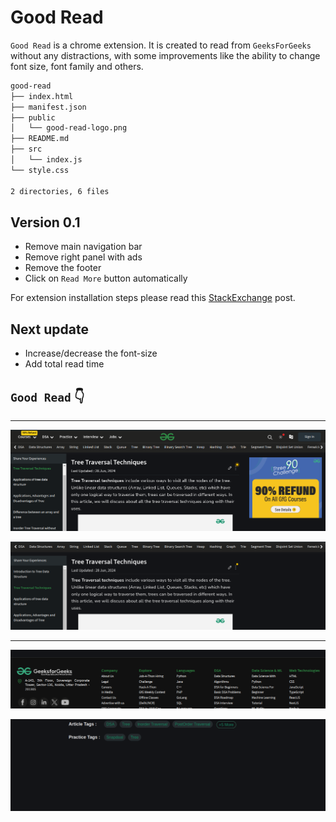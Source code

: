 # Good Read

`Good Read` is a chrome extension. It is created to read from `GeeksForGeeks` without any distractions, with some improvements like the ability to change font size, font family and others.

```sh
good-read
├── index.html
├── manifest.json
├── public
│   └── good-read-logo.png
├── README.md
├── src
│   └── index.js
└── style.css

2 directories, 6 files
```

## Version 0.1

- Remove main navigation bar
- Remove right panel with ads
- Remove the footer
- Click on `Read More` button automatically

For extension installation steps please read this [StackExchange](https://superuser.com/questions/247651/how-does-one-install-an-extension-for-chrome-browser-from-the-local-file-system) post.

## Next update

- Increase/decrease the font-size
- Add total read time

## `Good Read` 👇

---

![Header Before](https://raw.githubusercontent.com/surajkareppagol/Assets/main/34-Good-Read/good-read-header-before.png)

![Header After](https://raw.githubusercontent.com/surajkareppagol/Assets/main/34-Good-Read/good-read-header-after.png)

---

![Footer Before](https://raw.githubusercontent.com/surajkareppagol/Assets/main/34-Good-Read/good-read-footer-before.png)

![Footer After](https://raw.githubusercontent.com/surajkareppagol/Assets/main/34-Good-Read/good-read-footer-after.png)
